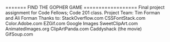======= FIND THE GOPHER GAME ==================
Final project assignment for Code Fellows; Code 201 class.
Project Team: Tim Forman and Ali Forman
Thanks to:
  StackOverflow.com
  CSSFontStack.com
  Color.Adobe.com
  EZGif.com
  Google Images
  SweetClipArt.com
  AnimatedImages.org
  ClipArtPanda.com
  Caddyshack (the movie)
  GifSoup.com
